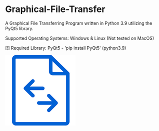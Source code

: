 # Graphical-File-Transfer
A Graphical File Transferring Program written in Python 3.9 utilizing the PyQt5 library.

Supported Operating Systems:
Windows & Linux (Not tested on MacOS)

[!] Required Library:
PyQt5 - 'pip install PyQt5' (python3.9)

![](images/icon.png)
